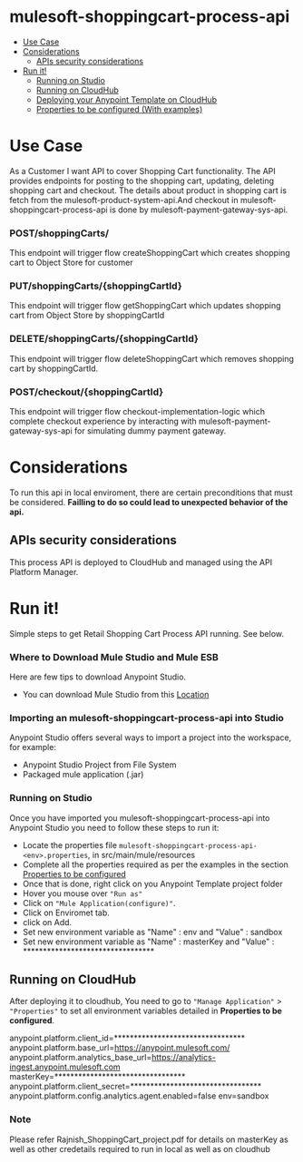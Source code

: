 # mulesoft-shoppingcart-process-api

+ [Use Case](#usecase)
+ [Considerations](#considerations)
	* [APIs security considerations](#apissecurityconsiderations)
+ [Run it!](#runit)
	* [Running on Studio](#runonstudio)
	* [Running on CloudHub](#runoncloudhub)
	* [Deploying your Anypoint Template on CloudHub](#deployingyouranypointtemplateoncloudhub)
	* [Properties to be configured (With examples)](#propertiestobeconfigured)


# Use Case <a name="usecase"/>

As a Customer I want API to cover Shopping Cart functionality. 
The API provides endpoints for posting to the shopping cart, updating, deleting shopping cart and checkout. The details about product in shopping cart is fetch from the mulesoft-product-system-api.And checkout in mulesoft-shoppingcart-process-api is done by mulesoft-payment-gateway-sys-api.

### POST/shoppingCarts/
This endpoint will trigger flow createShoppingCart which creates shopping cart to Object Store for customer 


### PUT/shoppingCarts/{shoppingCartId}
This endpoint will trigger flow getShoppingCart which updates shopping cart from Object Store by shoppingCartId 

### DELETE/shoppingCarts/{shoppingCartId}
This endpoint will trigger flow deleteShoppingCart which removes shopping cart by shoppingCartId.

### POST/checkout/{shoppingCartId}
This endpoint will trigger flow checkout-implementation-logic which complete checkout experience by interacting with mulesoft-payment-gateway-sys-api for simulating dummy payment gateway.  

# Considerations <a name="considerations"/>

To run this api in local enviroment, there are certain preconditions that must be considered. **Failling to do so could lead to unexpected behavior of the api.**

## APIs security considerations <a name="apissecurityconsiderations"/>
This process API is  deployed to CloudHub and managed using the API Platform Manager.
   

# Run it! <a name="runit"/>
Simple steps to get Retail Shopping Cart Process API running.
See below.


### Where to Download Mule Studio and Mule ESB
Here are few tips to download Anypoint Studio.

+ You can download Mule Studio from this [Location](https://www.mulesoft.com/lp/dl/studio)


### Importing an mulesoft-shoppingcart-process-api into Studio
Anypoint Studio offers several ways to import a project into the workspace, for example: 

+ Anypoint Studio Project from File System
+ Packaged mule application (.jar)


### Running on Studio <a name="runonstudio"/>
Once you have imported you mulesoft-shoppingcart-process-api into Anypoint Studio you need to follow these steps to run it:

+ Locate the properties file `mulesoft-shoppingcart-process-api-<env>.properties`, in src/main/mule/resources
+ Complete all the properties required as per the examples in the section [Properties to be configured](#propertiestobeconfigured)
+ Once that is done, right click on you Anypoint Template project folder 
+ Hover you mouse over `"Run as"`
+ Click on  `"Mule Application(configure)"`.
+ Click on Enviromet tab.
+ click on Add.
+ Set new environment variable as "Name" : env and "Value" : sandbox
+ Set new environment variable as "Name" : masterKey and "Value" : *********************************


## Running on CloudHub <a name="runoncloudhub"/>
After deploying it to cloudhub, You need to go to `"Manage Application"` > `"Properties"` to set all environment variables detailed in **Properties to be configured**.

anypoint.platform.client_id=*********************************
anypoint.platform.base_url=https://anypoint.mulesoft.com/
anypoint.platform.analytics_base_url=https://analytics-ingest.anypoint.mulesoft.com
masterKey=*********************************
anypoint.platform.client_secret=*********************************
anypoint.platform.config.analytics.agent.enabled=false
env=sandbox

### Note
Please refer Rajnish_ShoppingCart_project.pdf for details on masterKey as well as other credetails required to run in local as well as on cloudhub
